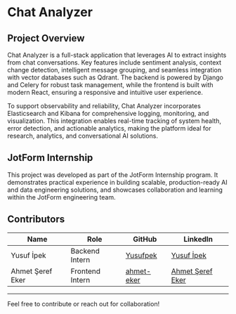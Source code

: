 # Chat Analyzer

## Project Overview

Chat Analyzer is a full-stack application that leverages AI to extract insights from chat conversations. Key features include sentiment analysis, context change detection, intelligent message grouping, and seamless integration with vector databases such as Qdrant. The backend is powered by Django and Celery for robust task management, while the frontend is built with modern React, ensuring a responsive and intuitive user experience.

To support observability and reliability, Chat Analyzer incorporates Elasticsearch and Kibana for comprehensive logging, monitoring, and visualization. This integration enables real-time tracking of system health, error detection, and actionable analytics, making the platform ideal for research, analytics, and conversational AI solutions.

## JotForm Internship

This project was developed as part of the JotForm Internship program. It demonstrates practical experience in building scalable, production-ready AI and data engineering solutions, and showcases collaboration and learning within the JotForm engineering team.

## Contributors

| Name             | Role               | GitHub                                      | LinkedIn                                                          |
| ---------------- | ------------------ | ------------------------------------------- | ----------------------------------------------------------------- |
| Yusuf İpek       | Backend Intern  | [Yusufpek](https://github.com/Yusufpek)     | [Yusuf İpek](https://www.linkedin.com/in/yusuf-ipek/)             |
| Ahmet Şeref Eker | Frontend Intern | [ahmet-eker](https://github.com/ahmet-eker) | [Ahmet Şeref Eker](https://www.linkedin.com/in/ahmet-şeref-eker/) |

---

Feel free to contribute or reach out for collaboration!
